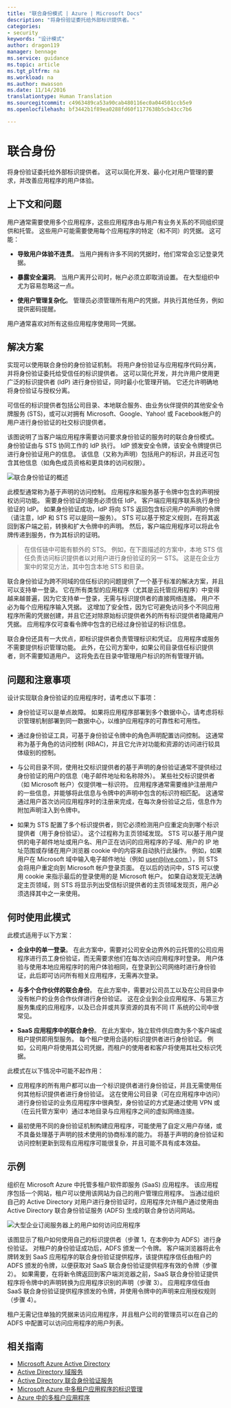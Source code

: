 ```yaml
---
title: "联合身份模式 | Azure | Microsoft Docs"
description: "将身份验证委托给外部标识提供者。"
categories:
- security
keywords: "设计模式"
author: dragon119
manager: bennage
ms.service: guidance
ms.topic: article
ms.tgt_pltfrm: na
ms.workload: na
ms.author: mwasson
ms.date: 11/14/2016
translationtype: Human Translation
ms.sourcegitcommit: c4963489ca53a90cab480116ec0a044501ccb5e9
ms.openlocfilehash: bf3442b1f89ea0288fd60f1177638b5cb43cc7b6

---
```


# <a name="federated-identity"></a>联合身份

将身份验证委托给外部标识提供者。 这可以简化开发、最小化对用户管理的要求，并改善应用程序的用户体验。

## <a name="context-and-problem"></a>上下文和问题

用户通常需要使用多个应用程序，这些应用程序由与用户有业务关系的不同组织提供和托管。 这些用户可能需要使用每个应用程序的特定（和不同）的凭据。 这可能：

- **导致用户体验不连贯**。 当用户拥有许多不同的凭据时，他们常常会忘记登录凭据。

- **暴露安全漏洞**。 当用户离开公司时，帐户必须立即取消设置。 在大型组织中尤为容易忽略这一点。

- **使用户管理复杂化**。 管理员必须管理所有用户的凭据，并执行其他任务，例如提供密码提醒。

用户通常喜欢对所有这些应用程序使用同一凭据。

## <a name="solution"></a>解决方案

实现可以使用联合身份的身份验证机制。 将用户身份验证与应用程序代码分离，并将身份验证委托给受信任的标识提供者。 这可以简化开发，并允许用户使用更广泛的标识提供者 (IdP) 进行身份验证，同时最小化管理开销。 它还允许明确地将身份验证与授权分离。

可信任的标识提供者包括公司目录、本地联合服务、由业务伙伴提供的其他安全令牌服务 (STS)，或可以对拥有 Microsoft、Google、Yahoo! 或 Facebook帐户的用户进行身份验证的社交标识提供者。

该图说明了当客户端应用程序需要访问要求身份验证的服务时的联合身份模式。 身份验证由与 STS 协同工作的 IdP 执行。 IdP 颁发安全令牌，该安全令牌提供已进行身份验证用户的信息。 该信息（又称为声明）包括用户的标识，并且还可包含其他信息（如角色成员资格和更具体的访问权限）。

![联合身份验证的概述](images/federated-identity-overview.png)


此模型通常称为基于声明的访问控制。 应用程序和服务基于令牌中包含的声明授权访问功能。 需要身份验证的服务必须信任 IdP。 客户端应用程序联系执行身份验证的 IdP。 如果身份验证成功，IdP 将向 STS 返回包含标识用户的声明的令牌（请注意，IdP 和 STS 可以是同一服务）。 STS 可以基于预定义规则，在将其返回到客户端之前，转换和扩大令牌中的声明。 然后，客户端应用程序可以将此令牌传递到服务，作为其标识的证明。

>  在信任链中可能有额外的 STS。 例如，在下面描述的方案中，本地 STS 信任负责访问标识提供者以对用户进行身份验证的另一 STS。 这是在企业方案中的常见方法，其中包含本地 STS 和目录。

联合身份验证为跨不同域的信任标识的问题提供了一个基于标准的解决方案，并且可以支持单一登录。 它在所有类型的应用程序（尤其是云托管应用程序）中变得越来越普遍，因为它支持单一登录，无需与标识提供者的直接网络连接。 用户不必为每个应用程序输入凭据。 这增加了安全性，因为它可避免访问多个不同应用程序所需的凭据创建，并且它还对除原始标识提供者外的所有标识提供者隐藏用户凭据。 应用程序仅可查看令牌中包含的已经过身份验证的标识信息。

联合身份还具有一大优点，即标识提供者负责管理标识和凭证。 应用程序或服务不需要提供标识管理功能。 此外，在公司方案中，如果公司目录信任标识提供者，则不需要知道用户。 这将免去在目录中管理用户标识的所有管理开销。

## <a name="issues-and-considerations"></a>问题和注意事项

设计实现联合身份验证的应用程序时，请考虑以下事项：

- 身份验证可以是单点故障。 如果将应用程序部署到多个数据中心，请考虑将标识管理机制部署到同一数据中心，以维护应用程序的可靠性和可用性。

- 通过身份验证工具，可基于身份验证令牌中的角色声明配置访问控制。 这通常称为基于角色的访问控制 (RBAC)，并且它允许对功能和资源的访问进行较具体级别的控制。

- 与公司目录不同，使用社交标识提供者的基于声明的身份验证通常不提供经过身份验证的用户的信息（电子邮件地址和名称除外）。 某些社交标识提供者（如 Microsoft 帐户）仅提供唯一标识符。 应用程序通常需要维护注册用户的一些信息，并能够将此信息与令牌中的声明中包含的标识符相匹配。 这通常通过用户首次访问应用程序时的注册来完成，在每次身份验证之后，信息作为附加声明注入到令牌中。

- 如果为 STS 配置了多个标识提供者，则它必须检测用户应重定向到哪个标识提供者（用于身份验证）。 这个过程称为主页领域发现。 STS 可以基于用户提供的电子邮件地址或用户名、用户正在访问的应用程序的子域、用户的 IP 地址范围或存储在用户浏览器 cookie 中的内容来自动执行此操作。 例如，如果用户在 Microsoft 域中输入电子邮件地址（例如 user@live.com,），则 STS 会将用户重定向到 Microsoft 帐户登录页面。 在以后的访问中，STS 可以使用 cookie 来指示最后的登录使用的是 Microsoft 帐户。 如果自动发现无法确定主页领域，则 STS 将显示列出受信标识提供者的主页领域发现页，用户必须选择其中之一来使用。

## <a name="when-to-use-this-pattern"></a>何时使用此模式

此模式适用于以下方案：

- **企业中的单一登录**。 在此方案中，需要对公司安全边界外的云托管的公司应用程序进行员工身份验证，而无需要求他们在每次访问应用程序时登录。 用户体验与使用本地应用程序时的用户体验相同，在登录到公司网络时进行身份验证，此后即可访问所有相关应用程序，无需再次登录。 

- **与多个合作伙伴的联合身份**。 在此方案中，需要对公司员工以及在公司目录中没有帐户的业务合作伙伴进行身份验证。 这在企业到企业应用程序、与第三方服务集成的应用程序，以及已合并或共享资源的具有不同 IT 系统的公司中很常见。

- **SaaS 应用程序中的联合身份**。 在此方案中，独立软件供应商为多个客户端或租户提供即用型服务。 每个租户使用合适的标识提供者进行身份验证。 例如，公司用户将使用其公司凭据，而租户的使用者和客户将使用其社交标识凭据。

此模式在以下情况中可能不起作用：

- 应用程序的所有用户都可以由一个标识提供者进行身份验证，并且无需使用任何其他标识提供者进行身份验证。 这在使用公司目录（可在应用程序中访问）进行身份验证的业务应用程序中很典型，身份验证的方式是通过使用 VPN 或（在云托管方案中）通过本地目录与应用程序之间的虚拟网络连接。

- 最初使用不同的身份验证机制构建应用程序，可能使用了自定义用户存储，或不具备处理基于声明的技术使用的协商标准的能力。 将基于声明的身份验证和访问控制更新到现有应用程序可能很复杂，并且可能不具有成本效益。

## <a name="example"></a>示例

组织在 Microsoft Azure 中托管多租户软件即服务 (SaaS) 应用程序。 该应用程序包括一个网站，租户可以使用该网站为自己的用户管理应用程序。 当通过组织自己的 Active Directory 对用户进行身份验证时，应用程序允许租户通过使用由 Active Directory 联合身份验证服务 (ADFS) 生成的联合身份访问网站。

![大型企业订阅服务器上的用户如何访问应用程序](images/federated-identity-multitenat.png)


该图显示了租户如何使用自己的标识提供者（步骤 1，在本例中为 ADFS）进行身份验证。 对租户的身份验证成功后，ADFS 颁发一个令牌。 客户端浏览器将此令牌转发到 SaaS 应用程序的联合身份验证提供程序，该提供程序信任由租户的 ADFS 颁发的令牌，以便获取对 SaaS 联合身份验证提供程序有效的令牌（步骤 2）。 如果需要，在将新令牌返回到客户端浏览器之前，SaaS 联合身份验证提供程序将令牌中的声明转换为应用程序识别的声明（步骤 3）。 应用程序信任由 SaaS 联合身份验证提供程序颁发的令牌，并使用令牌中的声明来应用授权规则（步骤 4）。

租户无需记住单独的凭据来访问应用程序，并且租户公司的管理员可以在自己的 ADFS 中配置可以访问应用程序的用户列表。

## <a name="related-guidance"></a>相关指南

- [Microsoft Azure Active Directory](https://azure.microsoft.com/services/active-directory/)
- [Active Directory 域服务](https://msdn.microsoft.com/library/bb897402.aspx)
- [Active Directory 联合身份验证服务](https://msdn.microsoft.com/library/bb897402.aspx)
- [Microsoft Azure 中多租户应用程序的标识管理](https://azure.microsoft.com/documentation/articles/guidance-multitenant-identity/)
- [Azure 中的多租户应用程序](https://azure.microsoft.com/documentation/articles/dotnet-develop-multitenant-applications/)



<!--HONumber=Nov16_HO3-->


